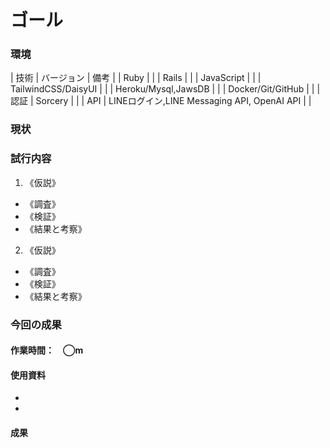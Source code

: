 # ゴール
### 環境
| 技術 | バージョン | 備考 |
| Ruby | |
| Rails | |
| JavaScript | |
| TailwindCSS/DaisyUI | |
| Heroku/Mysql,JawsDB | |
| Docker/Git/GitHub | |
| 認証 | Sorcery | |
| API | LINEログイン,LINE Messaging API, OpenAI API | |

### 現状
<!--タスク分解（何ができて、何ができてないかを可視化）-->

### 試行内容
<!--仮説→調査→検証→結果と考察-->
1. 《仮説》
  - 《調査》
  - 《検証》
  - 《結果と考察》
2. 《仮説》
  - 《調査》
  - 《検証》
  - 《結果と考察》

### 今回の成果
#### 作業時間：　◯m
#### 使用資料
- []()
- []()
#### 成果
<!--現状から持ってきて、ToDo更新して考察-->
